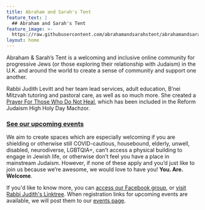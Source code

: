 ```yaml
---
title: Abraham and Sarah's Tent
feature_text: |
  ## Abraham and Sarah's Tent
feature_image: >-
  https://raw.githubusercontent.com/abrahamandsarahstent/abrahamandsarahstent.github.io/main/images/tent.png
layout: home
---
```


Abraham & Sarah’s Tent is a welcoming and inclusive online community for progressive Jews (or those exploring their relationship with Judaism) in the U.K. and around the world to create a sense of community and support one another. 

Rabbi Judith Levitt and her team lead services, adult education, B’nei Mitzvah tutoring and pastoral care, as well as so much more. She created a [Prayer For Those Who Do Not Heal](Https://abrahamsarahstent.github.io/prayerdonotheal), which has been included in the Reform Judaism High Holy Day Machzor.

### [See our upcoming events](abrahamandsarahstent.github.io/events.md)

We aim to create spaces which are especially welcoming if you are shielding or otherwise still COVID-cautious, housebound, elderly, unwell, disabled, neurodiverse, LGBTQIA+, can’t access a physical building to engage in Jewish life, or otherwise don’t feel you have a place in mainstream Judaism. However, if none of these apply and you’d just like to join us because we’re awesome, we would love to have you! **You. Are. Welcome**.

If you'd like to know more, you can [access our Facebook group](https://www.facebook.com/groups/557302445794217), or [visit Rabbi Judith's Linktree](https://linktr.ee/rabbijudith). When registration links for upcoming events are available, we will post them to our [events page](https://abrahamandsarahstent.github.io/events).
